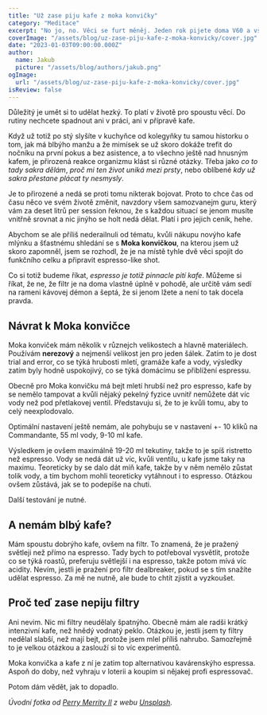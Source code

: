 ```yaml
---
title: "Už zase piju kafe z moka konvičky"
category: "Meditace"
excerpt: "No jo, no. Věci se furt měněj. Jeden rok pijete doma V60 a všechno ostatní je hereze, potom aeropress a všechno ostatní je jiná hereze no a nakonec uděláte full circle a vrátíte se k Moka konvičce, protože je těžký vybrat domácí espressovač, kterej nestojí téměř tolik, co nový auto, aby vám vyhovoval úplně ve všem. Co si budeme říkat, espresso je the way a všechno ostatní je jenom naše uklidňování se, že ten drahej pressovač nepotřebujeme. Ale je tady Moka konvička."
coverImage: "/assets/blog/uz-zase-piju-kafe-z-moka-konvicky/cover.jpg"
date: "2023-01-03T09:00:00.000Z"
author:
  name: Jakub
  picture: "/assets/blog/authors/jakub.png"
ogImage:
  url: "/assets/blog/uz-zase-piju-kafe-z-moka-konvicky/cover.jpg"
isReview: false
---
```


Důležitý je umět si to udělat hezký. To platí v životě pro spoustu věcí. Do rutiny nechcete spadnout ani v práci, ani v přípravě kafe.

Když už totiž po stý slyšíte v kuchyňce od kolegyňky tu samou historku o tom, jak má blbýho manžu a že mimísek se už skoro dokáže trefit do nočníku na první pokus a bez asistence, a to všechno ještě nad hnusným kafem, je přirozená reakce organizmu klást si různé otázky. Třeba jako _co to tady sakra dělám_, _proč mi ten život uniká mezi prsty_, nebo oblíbené _kdy už sakra přestane plácat ty nesmysly_.

Je to přirozené a nedá se proti tomu nikterak bojovat. Proto to chce čas od času něco ve svém životě změnit, navzdory všem samozvanejm guru, který vám za deset litrů per session řeknou, že s každou situací se jenom musíte vnitřně srovnat a nic jinýho se holt nedá dělat. Platí i pro jejich ceník, hehe.

Abychom se ale příliš nederailnuli od tématu, kvůli nákupu novýho kafe mlýnku a šťastnému shledání se s **Moka konvičkou**, na kterou jsem už skoro zapomněl, jsem se rozhodl, že je na místě tyhle dvě věci spojit do funkčního celku a připravit espresso-like shot.

Co si totiž budeme říkat, _espresso je totiž pinnacle pití kafe_. Můžeme si říkat, že ne, že filtr je na doma vlastně úplně v pohodě, ale určitě vám sedí na rameni kávovej démon a šeptá, že si jenom lžete a není to tak docela pravda.

## Návrat k Moka konvičce

Moka konviček mám několik v různejch velikostech a hlavně materiálech. Používám **nerezový** a nejmenší velikost jen pro jeden šálek. Zatím to je dost trial and error, co se týká hrubosti mletí, gramáže kafe a vody, výsledky zatím byly hodně uspokojivý, co se týká domácímu se přiblížení espressu.

Obecně pro Moka konvičku má bejt mletí hrubší než pro espresso, kafe by se nemělo tampovat a kvůli nějaký pekelný fyzice uvnitř nemůžete dát víc vody než pod přetlakovej ventil. Představuju si, že to je kvůli tomu, aby to celý neexplodovalo.

Optimální nastavení ještě nemám, ale pohybuju se v nastavení +- 10 kliků na Commandante, 55 ml vody, 9-10 ml kafe.

Výsledkem je ovšem maximálně 19-20 ml tekutiny, takže to je spíš ristretto než espresso. Vody se nedá dát už víc, kvůli ventilu, u kafe jsme taky na maximu. Teoreticky by se dalo dát míň kafe, takže by v něm nemělo zůstat tolik vody, a tím bychom mohli teoreticky vytáhnout i to espresso. Otázkou ovšem zůstává, jak se to podepíše na chuti.

Další testování je nutné.

## A nemám blbý kafe?

Mám spoustu dobrýho kafe, ovšem na filtr. To znamená, že je pražený světleji než přímo na espresso. Tady bych to potřeboval vysvětlit, protože co se týká roastů, preferuju světlejší i na espresso, takže potom mívá víc acidity. Nevím, jestli je pražení pro filtr dealbreaker, pokud se s tím snažíte udělat espresso. Za mě ne nutně, ale bude to chtít zjistit a vyzkoušet.

## Proč teď zase nepiju filtry

Ani nevim. Nic mi filtry neudělaly špatnýho. Obecně mám ale radši krátký intenzivní kafe, než hnědý vodnatý peklo. Otázkou je, jestli jsem ty filtry nedělal slabší, než mají bejt, protože jsem mlel příliš nahrubo. Samozřejmě to je velkou otázkou a zaslouží si to víc experimentů.

Moka konvička a kafe z ní je zatim top alternativou kavárenskýho espressa. Aspoň do doby, než vyhraju v loterii a koupim si nějakej profi espressovač.

Potom dám vědět, jak to dopadlo.

_Úvodní fotka od [Perry Merrity II](https://unsplash.com/@prince_perry?utm_source=unsplash&utm_medium=referral&utm_content=creditCopyText) z webu [Unsplash](https://unsplash.com/photos/-kH0pcAkqgI?utm_source=unsplash&utm_medium=referral&utm_content=creditCopyText)._
